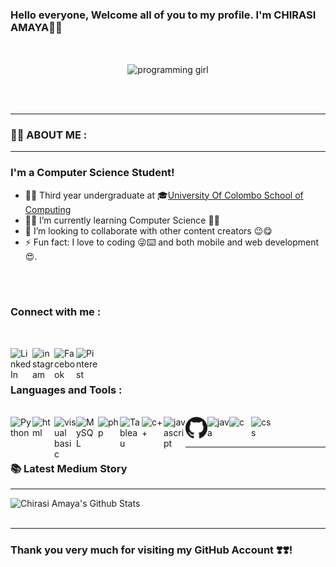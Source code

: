 ### Hello everyone, Welcome all of you to my profile. I'm CHIRASI AMAYA👋👋

<br />
<p align="center">
<img align="center" alt="programming girl" width="400px" height="400px" src="https://res.cloudinary.com/practicaldev/image/fetch/s--2bZIjPGC--/c_limit%2Cf_auto%2Cfl_progressive%2Cq_66%2Cw_880/https://dev-to-uploads.s3.amazonaws.com/i/d4tvukbt5mra37cvwklk.gif" /> </p>
<br /><br />

<hr>

### 🙋‍♀️ ABOUT ME : 
<hr> 

### I'm a Computer Science Student!

- 👩‍🎓 Third year undergraduate at 🎓[University Of Colombo School of Computing]  
- 👩‍💻 I’m currently learning Computer Science 💙💖
- 👯 I’m looking to collaborate with other content creators 😉😋
- ⚡ Fun fact: I love to coding 😜⌨️ and both mobile and web development😍.

<br />
<br />

### Connect with me :

<br />

[<img align="left" alt="LinkedIn" width="35px" src="https://cdn2.iconfinder.com/data/icons/social-media-2285/512/1_Linkedin_unofficial_colored_svg-256.png" />][linkedin] 
[<img align="left" alt="instagram" width="35px" src="https://cdn2.iconfinder.com/data/icons/social-media-2285/512/1_Instagram_colored_svg_1-256.png" />][Instagram]
[<img align="left" alt="Facebook" width="35px" src="https://cdn1.iconfinder.com/data/icons/social-media-2285/512/Colored_Facebook3_svg-256.png" />][Facebook]
[<img align="left" alt="Pinterest" width="35px" src="https://cdn2.iconfinder.com/data/icons/social-media-2285/512/1_Pinterest_colored_svg-256.png" />][Pinterest]


<br />
<br />

### Languages and Tools :

<br />

<img align="left" alt="Python" width="35px" src="https://img.icons8.com/ios-filled/2x/python.png" />
<img align="left" alt="html" width="35px" src="https://img.icons8.com/ios-filled/2x/html.png" />
<img align="left" alt="visual basic" width="35px" src="https://img.icons8.com/ios-filled/2x/vb.png" />
<img align="left" alt="MySQL" width="35px" src="https://img.icons8.com/material-outlined/2x/mysql-logo.png" />
<img align="left" alt="php" width="35px" src="https://img.icons8.com/ios-filled/2x/php-logo.png" />
<img align="left" alt="Tableau" width="35px" src="https://img.icons8.com/material-sharp/2x/github.png" />
<img align="left" alt="c++" width="35px" src="https://img.icons8.com/ios-filled/2x/c-plus-plus.png" />
<img align="left" alt="javascript" width="35px" src="https://img.icons8.com/ios-filled/2x/javascript.png" />
<img align="left" alt="GitHub" width="35px" src="https://raw.githubusercontent.com/github/explore/78df643247d429f6cc873026c0622819ad797942/topics/github/github.png" />
<img align="left" alt="java" width="35px" src="https://img.icons8.com/ios-filled/2x/java-coffee-cup-logo.png" />
<img align="left" alt="c" width="35px" src="https://img.icons8.com/ios-filled/2x/c.png" />
<img align="left" alt="css" width="35px" src="https://img.icons8.com/ios-filled/2x/css.png" />

<br />
<br />

---

### 📚 Latest Medium Story
<!-- MEDIUM-STORY-LIST:START -->
<!-- MEDIUM-STORY-LIST:END -->

---

<img align="left" alt="Chirasi Amaya's Github Stats" src="https://github-readme-stats.vercel.app/api?username=chirasi99&show_icons=true&hide_border=true" />

<br />
<br />

<hr>

### Thank you very much for visiting my GitHub Account ❣️❣️!

[University Of Colombo School of Computing]: https://ucsc.cmb.ac.lk/
[Pinterest]: https://www.pinterest.com/chirasia/
[Instagram]: https://instagram.com/chirasi_amaya99
[Facebook]: https://www.facebook.com/chirasi.amaya
[linkedin]: https://www.linkedin.com/in/chirasi-amaya-094a36221/

